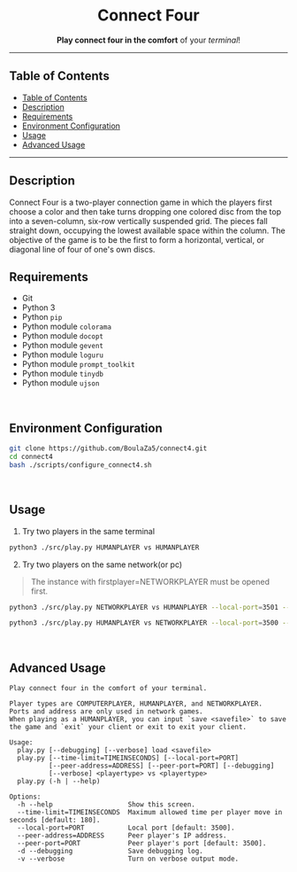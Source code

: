 <p align="center">
  <h1 align="center"> Connect Four </h1>
</p>

<p align="center">
  <b>Play connect four in the comfort</b> of your <i>terminal</i>!
</p>

---

## Table of Contents

- [Table of Contents](#table-of-contents)
- [Description](#description)
- [Requirements](#requirements)
- [Environment Configuration](#environment-configuration)
- [Usage](#usage)
- [Advanced Usage](#advanced-usage)

---

## Description

Connect Four is a two-player connection game in which the players first choose a color and then take turns dropping one colored disc from the top into a seven-column, six-row vertically suspended grid. The pieces fall straight down, occupying the lowest available space within the column. The objective of the game is to be the first to form a horizontal, vertical, or diagonal line of four of one's own discs.
<br>

## Requirements

- Git
- Python 3
- Python `pip`
- Python module `colorama`
- Python module `docopt`
- Python module `gevent`
- Python module `loguru`
- Python module `prompt_toolkit`
- Python module `tinydb`
- Python module `ujson`
<br>

## Environment Configuration

  ```bash
  git clone https://github.com/BoulaZa5/connect4.git
  cd connect4
  bash ./scripts/configure_connect4.sh
  ```
<br>

## Usage

1. Try two players in the same terminal
  ```bash
  python3 ./src/play.py HUMANPLAYER vs HUMANPLAYER
  ```

2. Try two players on the same network(or pc)

  > The instance with firstplayer=NETWORKPLAYER must be opened first.

  ```bash
  python3 ./src/play.py NETWORKPLAYER vs HUMANPLAYER --local-port=3501 --peer-address=127.0.0.1 --peer-port=3500
  ```
  ```bash
  python3 ./src/play.py HUMANPLAYER vs NETWORKPLAYER --local-port=3500 --peer-address=127.0.0.1 --peer-port=3501
  ```
<br>

## Advanced Usage

```
Play connect four in the comfort of your terminal.

Player types are COMPUTERPLAYER, HUMANPLAYER, and NETWORKPLAYER.
Ports and address are only used in network games.
When playing as a HUMANPLAYER, you can input `save <savefile>` to save the game and `exit` your client or exit to exit your client.

Usage:
  play.py [--debugging] [--verbose] load <savefile>
  play.py [--time-limit=TIMEINSECONDS] [--local-port=PORT]
          [--peer-address=ADDRESS] [--peer-port=PORT] [--debugging]
          [--verbose] <playertype> vs <playertype>
  play.py (-h | --help)

Options:
  -h --help                   Show this screen.
  --time-limit=TIMEINSECONDS  Maximum allowed time per player move in seconds [default: 180].
  --local-port=PORT           Local port [default: 3500].
  --peer-address=ADDRESS      Peer player's IP address.
  --peer-port=PORT            Peer player's port [default: 3500].
  -d --debugging              Save debugging log.
  -v --verbose                Turn on verbose output mode.
```

<br>

<br>
